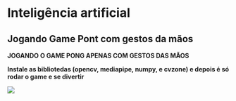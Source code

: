 # Inteligência artificial
## Jogando Game Pont com gestos da mãos

**JOGANDO O GAME PONG APENAS COM GESTOS DAS MÃOS**

**Instale as bibliotedas (opencv, mediapipe, numpy, e cvzone) e depois é só rodar o game e se divertir**

<img src="video.gif">